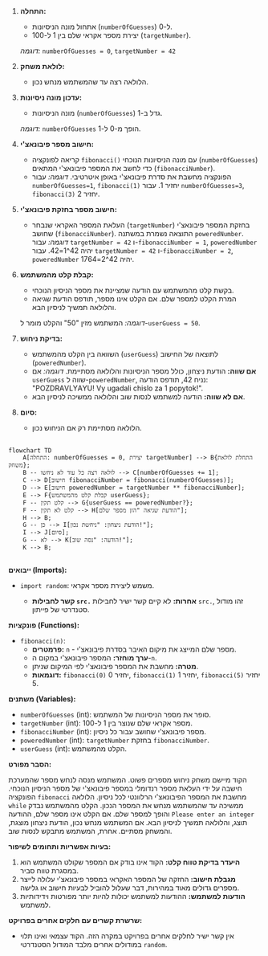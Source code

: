 ## <algorithm>

1. **התחלה:**
   - אתחול מונה הניסיונות (`numberOfGuesses`) ל-0.
   - יצירת מספר אקראי שלם בין 1 ל-100 (`targetNumber`).

   *דוגמה:* `numberOfGuesses = 0`, `targetNumber = 42`

2. **לולאת משחק:**
   -  הלולאה רצה עד שהמשתמש מנחש נכון.

3. **עדכון מונה ניסיונות:**
    - מונה הניסיונות (`numberOfGuesses`) גדל ב-1.

    *דוגמה:* `numberOfGuesses` הופך מ-0 ל-1.

4.  **חישוב מספר פיבונאצ'י:**
    - קריאה לפונקציה `fibonacci()` עם מונה הניסיונות הנוכחי (`numberOfGuesses`) כדי לחשב את המספר פיבונאצ'י המתאים (`fibonacciNumber`).
    - הפונקציה מחשבת את סדרת פיבונאצ'י באופן איטרטיבי.
    *דוגמה:* עבור `numberOfGuesses=1`, `fibonacci(1)` יחזיר 1. עבור `numberOfGuesses=3`, `fibonacci(3)` יחזיר 2.

5.  **חישוב מספר בחזקת פיבונאצ'י:**
    - העלאת המספר האקראי שנבחר (`targetNumber`) בחזקת המספר פיבונאצ'י שחושב (`fibonacciNumber`). התוצאה נשמרת במשתנה `poweredNumber`.
    *דוגמה:* עבור `targetNumber = 42` ו-`fibonacciNumber = 1`, `poweredNumber` יהיה 42^1=42. עבור  `targetNumber = 42` ו-`fibonacciNumber = 2`, `poweredNumber` יהיה 42^2=1764.

6. **קבלת קלט מהמשתמש:**
    - בקשת קלט מהמשתמש עם הודעה שמציינת את מספר הניסיון הנוכחי.
    - המרת הקלט למספר שלם. אם הקלט אינו מספר, תודפס הודעת שגיאה והלולאה תמשיך לניסיון הבא.

    *דוגמה:* המשתמש מזין "50" והקלט מומר ל-`userGuess = 50`.

7. **בדיקת ניחוש:**
    - השוואה בין הקלט מהמשתמש (`userGuess`) לתוצאה של החישוב (`poweredNumber`).
    - **אם שווה:** הודעת ניצחון, כולל מספר הניסיונות והלולאה מסתיימת.
        *דוגמה:* אם `userGuess` שווה ל-`poweredNumber`, נניח 42, תודפס הודעה: "POZDRАVLYАYU! Vy ugadali chislo za 1 popytok!".
    - **אם לא שווה:** הודעה למשתמש לנסות שוב והלולאה ממשיכה לניסיון הבא.

8. **סיום:**
   - הלולאה מסתיימת רק אם הניחוש נכון.

## <mermaid>

```mermaid
flowchart TD
    A[התחלה: numberOfGuesses = 0, יצירת targetNumber] --> B{התחלת לולאת משחק};
    B -- לולאה רצה כל עוד לא ניחשו --> C[numberOfGuesses += 1];
    C --> D[חישוב fibonacciNumber = fibonacci(numberOfGuesses)];
    D --> E[חישוב poweredNumber = targetNumber ** fibonacciNumber];
    E --> F{קבלת קלט מהמשתמש userGuess};
    F -- קלט תקין --> G{userGuess == poweredNumber?};
    F -- קלט לא תקין --> H[הודעת שגיאה "הזן מספר שלם"];
    H --> B;
    G -- כן --> I[הודעת ניצחון: "ניחשת נכון!"];
    I --> J[סיום];
    G -- לא --> K[הודעה: "נסה שוב!"];
    K --> B;
```

## <explanation>

**ייבואים (Imports):**

-   `import random`: משמש ליצירת מספר אקראי.

    *   **קשר לחבילות `src.` אחרות:** לא קיים קשר ישיר לחבילות `src.`, זהו מודול סטנדרטי של פייתון.

**פונקציות (Functions):**

-   `fibonacci(n)`:
    -   **פרמטרים:** `n` - מספר שלם המייצג את מיקום האיבר בסדרת פיבונאצ'י.
    -   **ערך מוחזר:** המספר פיבונאצ'י במקום ה-`n`.
    -   **מטרה:** מחשבת את המספר פיבונאצ'י לפי המיקום שניתן.
    -   **דוגמאות:** `fibonacci(0)` יחזיר 0, `fibonacci(1)` יחזיר 1, `fibonacci(5)` יחזיר 5.

**משתנים (Variables):**

-   `numberOfGuesses` (int): סופר את מספר הניסיונות של המשתמש.
-   `targetNumber` (int): מספר אקראי שלם שנוצר בין 1 ל-100.
-   `fibonacciNumber` (int): מספר פיבונאצ'י שחושב עבור כל ניסיון.
-   `poweredNumber` (int): `targetNumber` בחזקת `fibonacciNumber`.
-   `userGuess` (int): הקלט מהמשתמש.

**הסבר מפורט:**

הקוד מיישם משחק ניחוש מספרים פשוט.
המשתמש מנסה לנחש מספר שהמערכת חישבה על ידי העלאת מספר רנדומלי במספר פיבונאצ'י של מספר הניסיון הנוכחי.
הפונקציה `fibonacci` מחשבת את המספר הפיבונאצ'י הרלוונטי לכל ניסיון.
הלולאה `while` ממשיכה עד שהמשתמש מנחש את המספר הנכון.
הקלט מהמשתמש נבדק והופך למספר שלם.
אם הקלט אינו מספר שלם, ההודעה `Please enter an integer` תוצג, והלולאה תמשיך לניסיון הבא.
אם המשתמש מנחש נכון, הודעת ניצחון מוצגת, והמשחק מסתיים.
אחרת, המשתמש מתבקש לנסות שוב.

**בעיות אפשריות ותחומים לשיפור:**

1.  **היעדר בדיקת טווח קלט:** הקוד אינו בודק אם המספר שקולט המשתמש הוא במסגרת טווח סביר.
2.  **מגבלת חישוב:** החזקה של המספר האקראי במספר פיבונאצ'י עלולה לייצר מספרים גדולים מאוד במהירות, דבר שעלול להוביל לבעיות חישוב או גלישה.
3.  **הודעות למשתמש:**  ההודעות למשתמש יכולות להיות יותר מפורטות וידידותיות למשתמש.

**שרשרת קשרים עם חלקים אחרים בפרויקט:**

-   אין קשר ישיר לחלקים אחרים בפרויקט במקרה הזה. הקוד עצמאי ואינו תלוי במודולים אחרים מלבד המודול הסטנדרטי `random`.